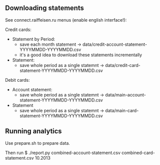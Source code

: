 
Downloading statements
----------------------

See connect.raiffeisen.ru menus (enable english interface!):

Credit cards:
 - Statement by Period:
   - save each month statement -> data/credit-account-statement-YYYYMMDD-YYYYMMDD.csv
   - it's a good idea to download these statements incrementally
 - Statement:
   - save whole period as a single statemnt -> data/credit-card-statement-YYYYMMDD-YYYYMMDD.csv

Debit cards:
 - Account statement:
   - save whole period as a single statemnt -> data/main-account-statement-YYYYMMDD-YYYYMMDD.csv
 - Statement
   - save whole period as a single statemnt -> data/main-card-statement-YYYYMMDD-YYYYMMDD.csv

Running analytics
-----------------

Use prepare.sh to prepare data.

Then run 
$ ./report.py combined-account-statement.csv  combined-card-statement.csv 10.2013

